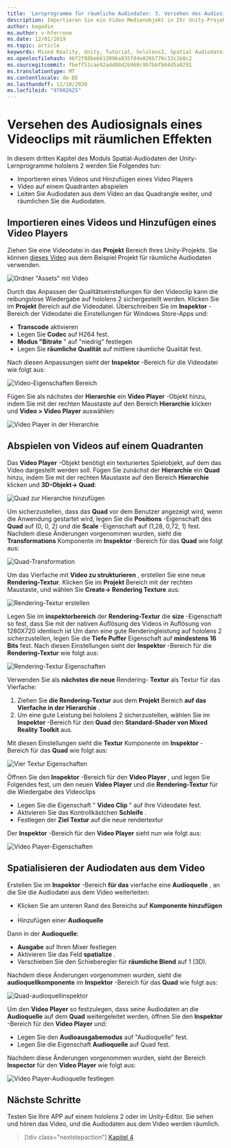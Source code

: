 ```yaml
---
title: 'Lernprogramme für räumliche Audiodaten: 3. Versehen des Audiosignals eines Videoclips mit räumlichen Effekten'
description: Importieren Sie ein Video Medienobjekt in Ihr Unity-Projekt, und räumlichen Sie die Audiodaten aus dem Video.
author: kegodin
ms.author: v-hferrone
ms.date: 12/01/2019
ms.topic: article
keywords: Mixed Reality, Unity, Tutorial, hololens2, Spatial Audiodatei, mrtk, Mixed Reality Toolkit, UWP, Windows 10, HRTF, Head-Related Transfer Function, Reverb, Microsoft spatializer, Video Import, Video Player
ms.openlocfilehash: 46f2f88be6613096a835f04e826b776c32c1b8c2
ms.sourcegitcommit: fbeff51cae92add88d2b960c9b7bbfb04d5a0291
ms.translationtype: MT
ms.contentlocale: de-DE
ms.lasthandoff: 12/10/2020
ms.locfileid: "97002625"
---
```

# <a name="spatializing-audio-from-a-video"></a>Versehen des Audiosignals eines Videoclips mit räumlichen Effekten
In diesem dritten Kapitel des Moduls Spatial-Audiodaten der Unity-Lernprogramme hololens 2 werden Sie Folgendes tun:
* Importieren eines Videos und Hinzufügen eines Video Players
* Video auf einem Quadranten abspielen
* Leiten Sie Audiodaten aus dem Video an das Quadrangle weiter, und räumlichen Sie die Audiodaten.

## <a name="import-a-video-and-add-a-video-player"></a>Importieren eines Videos und Hinzufügen eines Video Players

Ziehen Sie eine Videodatei in das **Projekt** Bereich Ihres Unity-Projekts. Sie können [dieses Video](https://github.com/microsoft/spatialaudio-unity/blob/develop/Samples/MicrosoftSpatializerSample/Assets/Microsoft%20HoloLens%20-%20Spatial%20Sound-PTPvx7mDon4.mp4?raw=true) aus dem Beispiel Projekt für räumliche Audiodaten verwenden.

![Ordner "Assets" mit Video](images/spatial-audio/assets-folder-with-video.png)

Durch das Anpassen der Qualitätseinstellungen für den Videoclip kann die reibungslose Wiedergabe auf hololens 2 sichergestellt werden. Klicken Sie im **Projekt** Bereich auf die Videodatei. Überschreiben Sie im **Inspektor** -Bereich der Videodatei die Einstellungen für Windows Store-Apps und:
* **Transcode** aktivieren
* Legen Sie **Codec** auf H264 fest.
* **Modus "Bitrate** " auf "niedrig" festlegen
* Legen Sie **räumliche Qualität** auf mittlere räumliche Qualität fest.

Nach diesen Anpassungen sieht der **Inspektor** -Bereich für die Videodatei wie folgt aus:

![Video-Eigenschaften Bereich](images/spatial-audio/video-property-pane.png)

Fügen Sie als nächstes der **Hierarchie** ein **Video Player** -Objekt hinzu, indem Sie mit der rechten Maustaste auf den Bereich **Hierarchie** klicken und **Video > Video Player** auswählen:

![Video Player in der Hierarchie](images/spatial-audio/video-player-in-hierarchy.png)

## <a name="play-video-onto-a-quadrangle"></a>Abspielen von Videos auf einem Quadranten
Das **Video Player** -Objekt benötigt ein texturiertes Spielobjekt, auf dem das Video dargestellt werden soll. Fügen Sie zunächst der **Hierarchie** ein **Quad** hinzu, indem Sie mit der rechten Maustaste auf den Bereich **Hierarchie** klicken und **3D-Objekt-> Quad**:

![Quad zur Hierarchie hinzufügen](images/spatial-audio/add-quad-to-hierarchy.png)

Um sicherzustellen, dass das **Quad** vor dem Benutzer angezeigt wird, wenn die Anwendung gestartet wird, legen Sie die **Positions** -Eigenschaft des **Quad** auf (0, 0, 2) und die **Scale** -Eigenschaft auf (1,28, 0,72, 1) fest. Nachdem diese Änderungen vorgenommen wurden, sieht die **Transformations** Komponente im **Inspektor** -Bereich für das **Quad** wie folgt aus:

![Quad-Transformation](images/spatial-audio/quad-transform.png)

Um das Vierfache mit **Video zu strukturieren** , erstellen Sie eine neue **Rendering-Textur**. Klicken Sie im **Projekt** Bereich mit der rechten Maustaste, und wählen Sie **Create-> Rendering Texture** aus:

![Rendering-Textur erstellen](images/spatial-audio/create-render-texture.png)

Legen Sie im **inspektorbereich** der **Rendering-Textur** die **size** -Eigenschaft so fest, dass Sie mit der nativen Auflösung des Videos in Auflösung von 1280X720 identisch ist Um dann eine gute Renderingleistung auf hololens 2 sicherzustellen, legen Sie die **Tiefe Puffer** Eigenschaft auf **mindestens 16 Bits** fest. Nach diesen Einstellungen sieht der **Inspektor** -Bereich für die **Rendering-Textur** wie folgt aus:

![Rendering-Textur Eigenschaften](images/spatial-audio/render-texture-properties.png)

Verwenden Sie als **nächstes die neue** Rendering- **Textur** als Textur für das Vierfache:
1. Ziehen Sie **die Rendering-Textur** aus dem **Projekt** Bereich **auf das Vierfache in der** **Hierarchie** .
2. Um eine gute Leistung bei hololens 2 sicherzustellen, wählen Sie im **Inspektor** -Bereich für den **Quad** den **Standard-Shader von Mixed Reality Toolkit** aus.

Mit diesen Einstellungen sieht die **Textur** Komponente im **Inspektor** -Bereich für das **Quad** wie folgt aus:

![Vier Textur Eigenschaften](images/spatial-audio/quad-texture-properties.png)

Öffnen Sie den **Inspektor** -Bereich für den **Video Player** , und legen Sie Folgendes fest, um den neuen **Video Player** und die **Rendering-Textur** für die Wiedergabe des Videoclips
* Legen Sie die Eigenschaft " **Video Clip** " auf Ihre Videodatei fest.
* Aktivieren Sie das Kontrollkästchen **Schleife** .
* Festlegen der **Ziel Textur** auf die neue rendertextur

Der **Inspektor** -Bereich für den **Video Player** sieht nun wie folgt aus:

![Video Player-Eigenschaften](images/spatial-audio/video-player-properties.png)

## <a name="spatialize-the-audio-from-the-video"></a>Spatialisieren der Audiodaten aus dem Video
Erstellen Sie im **Inspektor** -Bereich **für das** vierfache eine **Audioquelle** , an die Sie die Audiodatei aus dem Video weiterleiten:
* Klicken Sie am unteren Rand des Bereichs auf **Komponente hinzufügen** .
* Hinzufügen einer **Audioquelle**

Dann in der **Audioquelle**:
* **Ausgabe** auf Ihren Mixer festlegen
* Aktivieren Sie das Feld **spatialize** .
* Verschieben Sie den Schieberegler für **räumliche Blend** auf 1 (3D).

Nachdem diese Änderungen vorgenommen wurden, sieht die **audioquellkomponente** im **Inspektor** -Bereich für das **Quad** wie folgt aus:

![Quad-audioquellinspektor](images/spatial-audio/quad-audio-source-inspector.png)

Um den **Video Player** so festzulegen, dass seine Audiodaten an die **Audioquelle** auf dem **Quad** weitergeleitet werden, öffnen Sie den **Inspektor** -Bereich für den **Video Player** und:
* Legen Sie den **Audioausgabemodus** auf "Audioquelle" fest.
* Legen Sie die Eigenschaft **Audioquelle** auf Quad fest.

Nachdem diese Änderungen vorgenommen wurden, sieht der Bereich **Inspector** für den **Video Player** wie folgt aus:

![Video Player-Audioquelle festlegen](images/spatial-audio/video-player-set-audio-source.png)

## <a name="next-steps"></a>Nächste Schritte
Testen Sie Ihre APP auf einem hololens 2 oder im Unity-Editor. Sie sehen und hören das Video, und die Audiodaten aus dem Video werden räumlich.

> [!div class="nextstepaction"]
> [Kapitel 4](unity-spatial-audio-ch4.md) 

